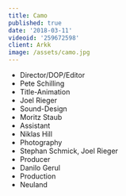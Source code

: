 ```yaml
---
title: Camo
published: true
date: '2018-03-11'
videoid: '259672598'
client: Arkk
image: /assets/camo.jpg
---
```

* Director/DOP/Editor
* Pete Schilling
* Title-Animation
* Joel Rieger
* Sound-Design
* Moritz Staub
* Assistant
* Niklas Hill
* Photography
* Stephan Schmick, Joel Rieger
* Producer
* Danilo Gerul
* Production
* Neuland

